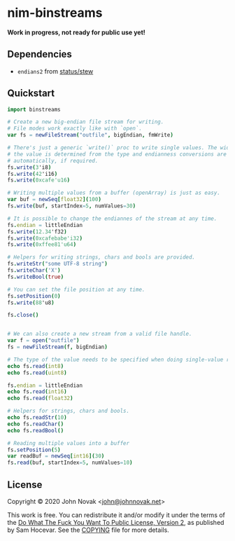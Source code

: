 # nim-binstreams

**Work in progress, not ready for public use yet!**

## Dependencies

* `endians2` from [status/stew](https://github.com/status-im/nim-stew)

## Quickstart

```nim
import binstreams

# Create a new big-endian file stream for writing.
# File modes work exactly like with `open`.
var fs = newFileStream("outfile", bigEndian, fmWrite)

# There's just a generic `write()` proc to write single values. The width of
# the value is determined from the type and endianness conversions are handled
# automatically, if required.
fs.write(3'i8)
fs.write(42'i16)
fs.write(0xcafe'u16)

# Writing multiple values from a buffer (openArray) is just as easy.
var buf = newSeq[float32](100)
fs.write(buf, startIndex=5, numValues=30)

# It is possible to change the endiannes of the stream at any time.
fs.endian = littleEndian
fs.write(12.34'f32)
fs.write(0xcafebabe'i32)
fs.write(0xffee81'u64)

# Helpers for writing strings, chars and bools are provided.
fs.writeStr("some UTF-8 string")
fs.writeChar('X')
fs.writeBool(true)

# You can set the file position at any time.
fs.setPosition(0)
fs.write(88'u8)

fs.close()


# We can also create a new stream from a valid file handle.
var f = open("outfile")
fs = newFileStream(f, bigEndian)

# The type of the value needs to be specified when doing single-value reads.
echo fs.read(int8)
echo fs.read(uint8)

fs.endian = littleEndian
echo fs.read(int16)
echo fs.read(float32)

# Helpers for strings, chars and bools.
echo fs.readStr(10)
echo fs.readChar()
echo fs.readBool()

# Reading multiple values into a buffer
fs.setPosition(5)
var readBuf = newSeq[int16](30)
fs.read(buf, startIndex=5, numValues=10)
```

## License

Copyright © 2020 John Novak <<john@johnnovak.net>>

This work is free. You can redistribute it and/or modify it under the terms of
the [Do What The Fuck You Want To Public License, Version 2](http://www.wtfpl.net/), as published
by Sam Hocevar. See the [COPYING](./COPYING) file for more details.


